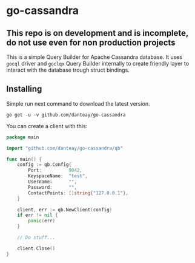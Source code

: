 # go-cassandra

**This repo is on development and is incomplete, do not use even for non production projects**
---

This is a simple Query Builder for Apache Cassandra database. It uses `gocql` driver and `goclqx` Query Builder 
internally to create friendly layer to interact with the database trough struct bindings.

## Installing

Simple run next command to download the latest version.

```shell script
go get -u -v github.com/danteay/go-cassandra
```

You can create a client with this:

```go
package main

import "github.com/danteay/go-cassandra/qb"

func main() {
    config := qb.Config{
        Port:          9042,
        KeyspaceName:  "test",
        Username:      "",
        Password:      "",
        ContactPoints: []string{"127.0.0.1"},
    }

    client, err := qb.NewClient(config)
    if err != nil {
        panic(err)
    }

    // Do stuff...    

    client.Close()
}
```

